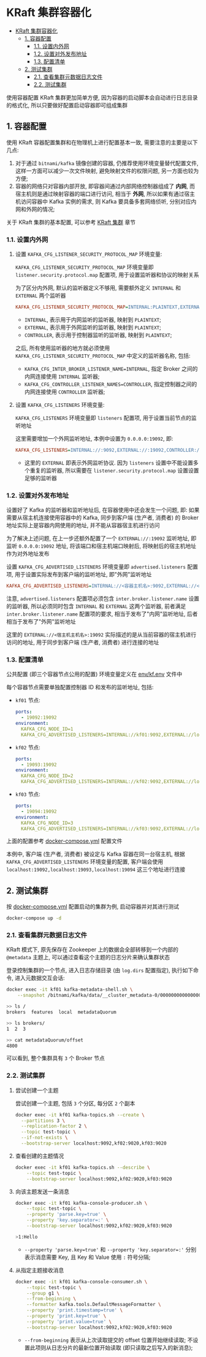 # KRaft 集群容器化

- [KRaft 集群容器化](#kraft-集群容器化)
  - [1. 容器配置](#1-容器配置)
    - [1.1. 设置内外网](#11-设置内外网)
    - [1.2. 设置对外发布地址](#12-设置对外发布地址)
    - [1.3. 配置清单](#13-配置清单)
  - [2. 测试集群](#2-测试集群)
    - [2.1. 查看集群元数据日志文件](#21-查看集群元数据日志文件)
    - [2.2. 测试集群](#22-测试集群)

使用容器配置 KRaft 集群更加简单方便, 因为容器的启动脚本会自动进行日志目录的格式化, 所以只要做好配置启动容器即可组成集群

## 1. 容器配置

使用 KRaft 容器配置集群和在物理机上进行配置基本一致, 需要注意的主要是以下几点:

1. 对于通过 `bitnami/kafka` 镜像创建的容器, 仍推荐使用环境变量替代配置文件, 这样一方面可以减少一次文件映射, 避免映射文件的权限问题, 另一方面也较为方便;
2. 容器的网络只对容器内部开放, 即容器间通过内部网络控制器组成了 **内网**, 而宿主机则是通过映射容器的端口进行访问, 相当于 **外网**, 所以如果有通过宿主机访问容器中 Kafka 实例的需求, 则 Kafka 要具备多套网络侦听, 分别对应内网和外网的情况;

关于 KRaft 集群的基本配置, 可以参考 [KRaft 集群](../../doc/kraft.md) 章节

### 1.1. 设置内外网

1. 设置 `KAFKA_CFG_LISTENER_SECURITY_PROTOCOL_MAP` 环境变量:

   `KAFKA_CFG_LISTENER_SECURITY_PROTOCOL_MAP` 环境变量即 `listener.security.protocol.map` 配置项, 用于设置监听器和协议的映射关系

   为了区分内外网, 默认的监听器定义不够用, 需要额外定义 `INTERNAL` 和 `EXTERNAL` 两个监听器

   ```ini
   KAFKA_CFG_LISTENER_SECURITY_PROTOCOL_MAP=INTERNAL:PLAINTEXT,EXTERNAL:PLAINTEXT,CONTROLLER:PLAINTEXT
   ```

   - `INTERNAL`, 表示用于内网监听的监听器, 映射到 `PLAINTEXT`;
   - `EXTERNAL`, 表示用于外网监听的监听器, 映射到 `PLAINTEXT`;
   - `CONTROLLER`, 表示用于控制器监听的监听器, 映射到 `PLAINTEXT`;

   之后, 所有使用监听器的地方就必须使用 `KAFKA_CFG_LISTENER_SECURITY_PROTOCOL_MAP` 中定义的监听器名称, 包括:

   - `KAFKA_CFG_INTER_BROKER_LISTENER_NAME=INTERNAL`, 指定 Broker 之间的内网连接使用 `INTERNAL` 监听器;
   - `KAFKA_CFG_CONTROLLER_LISTENER_NAMES=CONTROLLER`, 指定控制器之间的内网连接使用 `CONTROLLER` 监听器;

2. 设置 `KAFKA_CFG_LISTENERS` 环境变量:

   `KAFKA_CFG_LISTENERS` 环境变量即 `listeners` 配置项, 用于设置当前节点的监听地址

   这里需要增加一个外网监听地址, 本例中设置为 `0.0.0.0:19092`, 即:

   ```ini
   KAFKA_CFG_LISTENERS=INTERNAL://:9092,EXTERNAL://:19092,CONTROLLER://:9093
   ```

   - 这里的 `EXTERNAL` 即表示外网监听协议. 因为 `listeners` 设置中不能设置多个重复的监听器, 所以需要在 `listener.security.protocol.map` 设置设置足够的监听器

### 1.2. 设置对外发布地址

设置好了 Kafka 的监听器和监听地址后, 在容器使用中还会发生一个问题, 即: 如果需要从宿主机连接使用容器中的 Kafka, 同步到客户端 (生产者, 消费者) 的 Broker 地址实际上是容器内网使用的地址, 并不能从容器宿主机进行访问

为了解决上述问题, 在上一步还额外配置了一个 `EXTERNAL://:19092` 监听地址, 即监听 `0.0.0.0:19092` 地址, 将该端口和宿主机端口映射后, 将映射后的宿主机地址作为对外地址发布

设置 `KAFKA_CFG_ADVERTISED_LISTENERS` 环境变量即 `advertised.listeners` 配置项, 用于设置实际发布到客户端的监听地址, 即"外网"监听地址

```ini
KAFKA_CFG_ADVERTISED_LISTENERS=INTERNAL://<容器主机名>:9092,EXTERNAL://<宿主机主机名>:19092
```

注意, `advertised.listeners` 配置项必须包含 `inter.broker.listener.name` 设置的监听器, 所以必须同时包含 `INTERNAL` 和 `EXTERNAL` 这两个监听器, 前者满足 `inter.broker.listener.name` 配置项的要求, 相当于发布了"内网"监听地址, 后者相当于发布了"外网"监听地址

这里的 `EXTERNAL://<宿主机主机名>:19092` 实际描述的是从当前容器的宿主机进行访问的地址, 用于同步到客户端 (生产者, 消费者) 进行连接的地址

### 1.3. 配置清单

公共配置 (即三个容器节点公用的配置) 环境变量定义在 [env/kf.env](./env/kf.env) 文件中

每个容器节点需要单独配置控制器 ID 和发布的监听地址, 包括:

- `kf01` 节点:

  ```yml
  ports:
    - 19092:19092
  environment:
    KAFKA_CFG_NODE_ID=1
    KAFKA_CFG_ADVERTISED_LISTENERS=INTERNAL://kf01:9092,EXTERNAL://localhost:19092
  ```

- `kf02` 节点:

  ```yml
  ports:
    - 19093:19092
  environment:
    KAFKA_CFG_NODE_ID=2
    KAFKA_CFG_ADVERTISED_LISTENERS=INTERNAL://kf02:9092,EXTERNAL://localhost:19093
  ```

- `kf03` 节点:

  ```yml
  ports:
    - 19094:19092
  environment:
    KAFKA_CFG_NODE_ID=3
    KAFKA_CFG_ADVERTISED_LISTENERS=INTERNAL://kf03:9092,EXTERNAL://localhost:19094
  ```

上面的配置参考 [docker-compose.yml](./docker-compose.yml) 配置文件

本例中, 客户端 (生产者, 消费者) 被设定与 Kafka 容器在同一台宿主机, 根据 `KAFKA_CFG_ADVERTISED_LISTENERS` 环境变量的配置, 客户端会使用 `localhost:19092,localhost:19093,localhost:19094` 这三个地址进行连接

## 2. 测试集群

按 [docker-compose.yml](./docker-compose.yml) 配置启动的集群为例, 启动容器并对其进行测试

```bash
docker-compose up -d
```

### 2.1. 查看集群元数据日志文件

KRaft 模式下, 原先保存在 Zookeeper 上的数据会全部转移到一个内部的 `@metadata` 主题上, 可以通过查看这个主题的日志分片来确认集群状态

登录控制集群的一个节点, 进入日志存储目录 (由 `log.dirs` 配置指定), 执行如下命令, 进入元数据交互会话:

```bash
docker exec -it kf01 kafka-metadata-shell.sh \
    --snapshot /bitnami/kafka/data/__cluster_metadata-0/00000000000000000000.log

>> ls /
brokers  features  local  metadataQuorum

>> ls brokers/
1  2  3

>> cat metadataQuorum/offset
4800
```

可以看到, 整个集群具有 `3` 个 Broker 节点

### 2.2. 测试集群

1. 尝试创建一个主题

   尝试创建一个主题, 包括 `3` 个分区, 每分区 `2` 个副本

   ```bash
   docker exec -it kf01 kafka-topics.sh --create \
     --partitions 3 \
     --replication-factor 2 \
     --topic test-topic \
     --if-not-exists \
     --bootstrap-server localhost:9092,kf02:9020,kf03:9020
   ```

2. 查看创建的主题情况

   ```bash
   docker exec -it kf01 kafka-topics.sh --describe \
       --topic test-topic \
       --bootstrap-server localhost:9092,kf02:9020,kf03:9020
   ```

3. 向该主题发送一条消息

   ```bash
   docker exec -it kf01 kafka-console-producer.sh \
       --topic test-topic \
       --property 'parse.key=true' \
       --property 'key.separator=:' \
       --bootstrap-server localhost:9092,kf02:9020,kf03:9020

   >1:Hello
   ```

   - `--property 'parse.key=true'` 和 `--property 'key.separator=:'` 分别表示消息需要 Key, 且 Key 和 Value 使用 `:` 符号分隔;

4. 从指定主题接收消息

   ```bash
   docker exec -it kf01 kafka-console-consumer.sh \
       --topic test-topic \
       --group g1 \
       --from-beginning \
       --formatter kafka.tools.DefaultMessageFormatter \
       --property 'print.timestamp=true' \
       --property 'print.key=true' \
       --property 'print.value=true' \
       --bootstrap-server localhost:9092,kf02:9020,kf03:9020
   ```

   - `--from-beginning` 表示从上次读取提交的 offset 位置开始继续读取; 不设置此项则从日志分片的最新位置开始读取 (即只读取之后写入的新消息);
